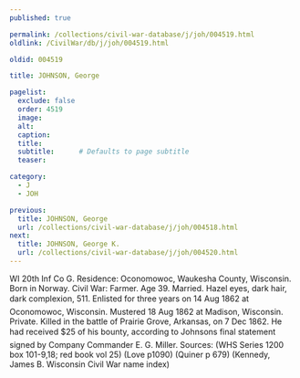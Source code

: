 ```yaml
---
published: true

permalink: /collections/civil-war-database/j/joh/004519.html
oldlink: /CivilWar/db/j/joh/004519.html

oldid: 004519

title: JOHNSON, George

pagelist:
  exclude: false
  order: 4519
  image: 
  alt:
  caption:
  title:
  subtitle:      # Defaults to page subtitle
  teaser:

category: 
  - J 
  - JOH

previous:
  title: JOHNSON, George
  url: /collections/civil-war-database/j/joh/004518.html  
next:
  title: JOHNSON, George K.
  url: /collections/civil-war-database/j/joh/004520.html   
---
```

WI 20th Inf Co G. Residence: Oconomowoc, Waukesha County, Wisconsin. Born in Norway. Civil War: Farmer. Age 39. Married. Hazel eyes, dark hair, dark complexion, 5&#146;11&#148;. Enlisted for three years on 14 Aug 1862 at Oconomowoc, Wisconsin. Mustered 18 Aug 1862 at Madison, Wisconsin. Private. Killed in the battle of Prairie Grove, Arkansas, on 7 Dec 1862. He had received $25 of his bounty, according to Johnson&#146;s final statement signed by Company Commander E. G. Miller. Sources: (WHS Series 1200 box 101-9,18; red book vol 25) (Love p1090) (Quiner p 679) (Kennedy, James B. Wisconsin Civil War name index)